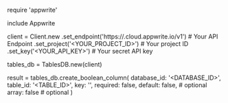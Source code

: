 require 'appwrite'

include Appwrite

client = Client.new
    .set_endpoint('https://<REGION>.cloud.appwrite.io/v1') # Your API Endpoint
    .set_project('<YOUR_PROJECT_ID>') # Your project ID
    .set_key('<YOUR_API_KEY>') # Your secret API key

tables_db = TablesDB.new(client)

result = tables_db.create_boolean_column(
    database_id: '<DATABASE_ID>',
    table_id: '<TABLE_ID>',
    key: '',
    required: false,
    default: false, # optional
    array: false # optional
)
